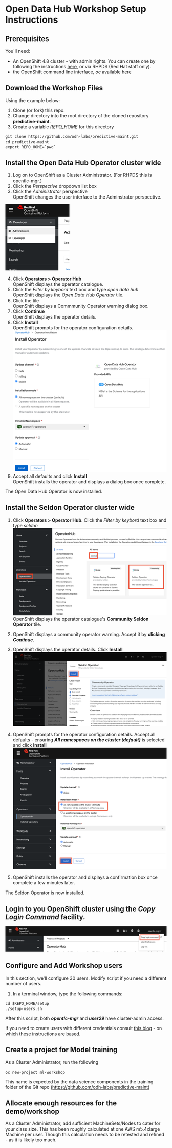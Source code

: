 # Open Data Hub Workshop Setup Instructions

## Prerequisites
You'll need:
- An OpenShift 4.8 cluster - with admin rights. You can create one by following the instructions [here](http:/try.openshift.com), or via RHPDS (Red Hat staff only).
- the OpenShift command line interface, _oc_ available [here](https://docs.openshift.com/container-platform/4.6/cli_reference/openshift_cli/getting-started-cli.html)


## Download the Workshop Files

Using the example below:   
1. Clone (or fork) this repo.
2. Change directory into the root directory of the cloned repository **predictive-maint**.  
3. Create a variable *REPO_HOME* for this directory

```
git clone https://github.com/odh-labs/predictive-maint.git
cd predictive-maint
export REPO_HOME=`pwd`
```

## Install the Open Data Hub Operator cluster wide

1. Log on to OpenShift as a Cluster Administrator. (For RHPDS this is opentlc-mgr.)
2. Click the *Perspective* dropdown list box
3. Click the *Administrator* perspective\
   OpenShift changes the user interface to the Adminstrator perspective.

<img src="./images/4-admin-setup/install-0.png" alt="drawing" width="200"/>

4. Click **Operators > Operator Hub**  
   OpenShift displays the operator catalogue.  
5. Click the *Filter by keybord* text box and type *open data hub*  
   OpenShift displays the *Open Data Hub Operator* tile.
6. Click the tile  
   OpenShift displays a Commmunity Operator warning dialog box.
7. Click **Continue**  
   OpenShift displays the operator details.
8. Click **Install**   
   OpenShift prompts for the operator configuration details.   
   <img src="./images/4-admin-setup/install-2.png" alt="drawing" width="500"/>  
9. Accept all defaults and click **Install**\
   OpenShift installs the operator and displays a dialog box once complete. 

The Open Data Hub Operator is now installed. 


## Install the Seldon Operator cluster wide

1. Click **Operators > Operator Hub**. Click the *Filter by keybord* text box and type *seldon*
   ![images/4-admin-setup/image1.png](images/4-admin-setup/image1.png)
   OpenShift displays the operator catalogue's **Community Seldon Operator** tile.


2. OpenShift displays a community operator warning. Accept it by **clicking *Continue***.

3. OpenShift displays the operator details. Click **Install**   
 ![images/4-admin-setup/image3.png](images/4-admin-setup/image3.png)

4. OpenShift prompts for the operator configuration details. Accept all defaults - ensuring  ***All namespaces on the cluster (default)*** is selected and click **Install**
 ![images/4-admin-setup/image4.png](images/4-admin-setup/image4.png)
   
5. OpenShift installs the operator and displays a confirmation box once complete a few minutes later.  

The Seldon Operator is now installed. 


## Login to you OpenShift cluster using the *Copy Login Command* facility.
![images/4-admin-setup/image5.png](images/4-admin-setup/image5.png)
  


## Configure and Add Workshop users

In this section, we'll configure 30 users. Modify script if you need a different number of users.

1. In a terminal window, type the following commands:
```
cd $REPO_HOME/setup
./setup-users.sh
```

After this script, both **_opentlc-mgr_** and **_user29_** have cluster-admin access.

If you need to create users with different credentials consult [this blog](https://medium.com/kubelancer-private-limited/create-users-on-openshift-4-dc5cfdf85661) - on which these instructions are based.



## Create a project for Model training
As a Cluster Administrator, run the following
```
oc new-project ml-workshop
```
This name is expected by the data science components in the training folder of the Git repo (https://github.com/odh-labs/predictive-maint)




## Allocate enough resources for the demo/workshop
As a Cluster Administrator, add sufficient MachineSets/Nodes to cater for your class size. This has been roughly calculated at one AWS m5.4xlarge Machine per user. Though this calculation needs to be retested and refined - as it is likely too much.